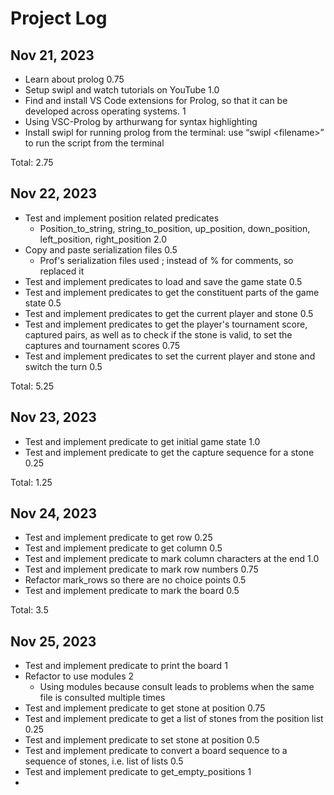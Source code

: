 # Project Log

## Nov 21, 2023

- Learn about prolog 0.75
- Setup swipl and watch tutorials on YouTube 1.0
- Find and install VS Code extensions for Prolog, so that it can be developed across operating systems. 1
- Using VSC-Prolog by arthurwang for syntax highlighting
- Install swipl for running prolog from the terminal: use “swipl \<filename>” to run the script from the terminal

Total: 2.75  

## Nov 22, 2023

- Test and implement position related predicates
  - Position_to_string, string_to_position, up_position, down_position, left_position, right_position 2.0
- Copy and paste serialization files 0.5
  - Prof's serialization files used ; instead of % for comments, so replaced it
- Test and implement predicates to load and save the game state 0.5
- Test and implement predicates to get the constituent parts of the game state 0.5
- Test and implement predicates to get the current player and stone 0.5
- Test and implement predicates to get the player's tournament score, captured pairs, as well as to check if the stone is valid, to set the captures and tournament scores 0.75
- Test and implement predicates to set the current player and stone and switch the turn 0.5

Total: 5.25

## Nov 23, 2023

- Test and implement predicate to get initial game state 1.0
- Test and implement predicate to get the capture sequence for a stone 0.25

Total: 1.25

## Nov 24, 2023

- Test and implement predicate to get row 0.25
- Test and implement predicate to get column 0.5
- Test and implement predicate to mark column characters at the end 1.0
- Test and implement predicate to mark row numbers 0.75
- Refactor mark_rows so there are no choice points 0.5
- Test and implement predicate to mark the board 0.5

Total: 3.5

## Nov 25, 2023

- Test and implement predicate to print the board 1
- Refactor to use modules 2
  - Using modules because consult leads to problems when the same file is consulted multiple times
- Test and implement predicate to get stone at position 0.75
- Test and implement predicate to get a list of stones from the position list 0.25
- Test and implement predicate to set stone at position 0.5
- Test and implement predicate to convert a board sequence to a sequence of stones, i.e. list of lists 0.5
- Test and implement predicate to get_empty_positions 1
- 
